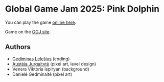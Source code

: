 # Global Game Jam 2025: Pink Dolphin

You can play the game [online here](https://x.lelesius.eu/gedutis/ggj25/).

Game on the [GGJ site](https://globalgamejam.org/games/2025/pink-dolphin-5).

## Authors

- [Gediminas Lelešius](https://github.com/gediminasel) (coding)
- [Austėja Jurgaitytė](https://github.com/ZeptoStarling) (pixel art, level design)
- Venera Viktoria Ispiryan (background)
- Danielė Gedminaitė (pixel art)
